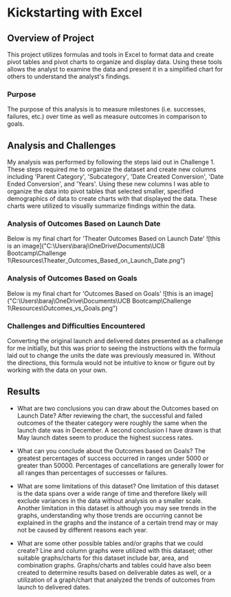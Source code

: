 # Kickstarting with Excel

## Overview of Project
This project utilizes formulas and tools in Excel to format data and create pivot tables and pivot charts to organize and display data. Using these tools allows the analyst to examine the data and present it in a simplified chart for others to understand the analyst's findings.
### Purpose
The purpose of this analysis is to measure milestones (i.e. successes, failures, etc.) over time as well as measure outcomes in comparison to goals.
## Analysis and Challenges
My analysis was performed by following the steps laid out in Challenge 1. These steps required me to organize the dataset and create new columns including 'Parent Category', 'Subcategory', 'Date Created Conversion', 'Date Ended Conversion', and 'Years'. Using these new columns I was able to organize the data into pivot tables that selected smaller, specified demographics of data to create charts with that displayed the data. These charts were utilized to visually summarize findings within the data.

### Analysis of Outcomes Based on Launch Date
Below is my final chart for 'Theater Outcomes Based on Launch Date'
![this is an image]("C:\Users\baraj\OneDrive\Documents\UCB Bootcamp\Challenge 1\Resources\Theater_Outcomes_Based_on_Launch_Date.png")
### Analysis of Outcomes Based on Goals
Below is my final chart for 'Outcomes Based on Goals'
![this is an image]("C:\Users\baraj\OneDrive\Documents\UCB Bootcamp\Challenge 1\Resources\Outcomes_vs_Goals.png")
### Challenges and Difficulties Encountered
Converting the original launch and delivered dates presented as a challenge for me initially, but this was prior to seeing the instructions with the formula laid out to change the units the date was previously measured in. Without the directions, this formula would not be intuitive to know or figure out by working with the data on your own.
## Results

- What are two conclusions you can draw about the Outcomes based on Launch Date?
After reviewing the chart, the successful and failed outcomes of the theater category were roughly the same when the launch date was in December. A second conclusion I have drawn is that May launch dates seem to produce the highest success rates.

- What can you conclude about the Outcomes based on Goals?
The greatest percentages of success occurred in ranges under 5000 or greater than 50000. Percentages of cancellations are generally lower for all ranges than percentages of successes or failures.

- What are some limitations of this dataset?
One limitation of this dataset is the data spans over a wide range of time and therefore likely will exclude variances in the data without analysis on a smaller scale. Another limitation in this dataset is although you may see trends in the graphs, understanding why those trends are occurring cannot be explained in the graphs and the instance of a certain trend may or may not be caused by different reasons each year.

- What are some other possible tables and/or graphs that we could create?
Line and column graphs were utilized with this dataset; other suitable graphs/charts for this dataset include bar, area, and combination graphs. Graphs/charts and tables could have also been created to determine results based on deliverable dates as well, or a utilization of a graph/chart that analyzed the trends of outcomes from launch to delivered dates.